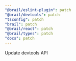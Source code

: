 ```yaml
---
"@brail/eslint-plugin": patch
"@brail/devtools": patch
"tsconfig": patch
"brail": patch
"@brail/react": patch
"@brail/types": patch
"docs": patch
---
```


Update devtools API
